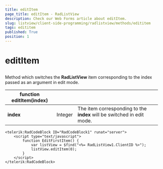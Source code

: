 ```yaml
---
title: editItem
page_title: editItem - RadListView
description: Check our Web Forms article about editItem.
slug: listview/client-side-programming/radlistview/methods/edititem
tags: edititem
published: True
position: 1
---
```


# editItem



## 

Method which switches the **RadListView** item corresponding to the index passed as an argument in edit mode.


|  **function editItem(index)**  |  |  |
| ------ | ------ | ------ |
| **index** |Integer|The item corresponding to the **index** will be switched in edit mode.|

````ASP.NET
<telerik:RadCodeBlock ID="RadCodeBlock1" runat="server">
    <script type="text/javascript">
        function EditFirstItem() {
            var listView = $find("<%= RadListView1.ClientID %>");
            listView.editItem(0);
        } 
    </script>
</telerik:RadCodeBlock>
````


